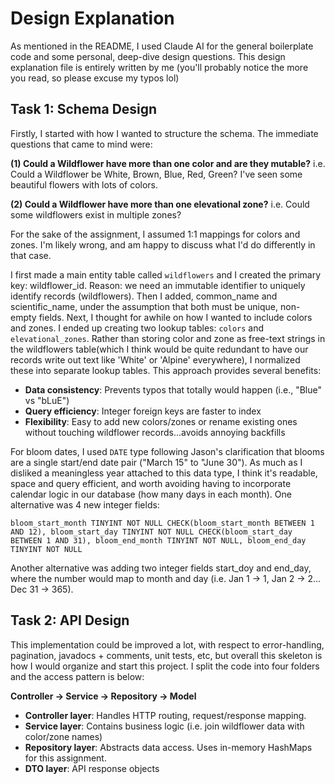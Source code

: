 # Design Explanation

As mentioned in the README, I used Claude AI for the general boilerplate code and some personal, deep-dive design questions. This design explanation file is entirely written by me (you'll probably notice the more you read, so please excuse my typos lol)

## Task 1: Schema Design

Firstly, I started with how I wanted to structure the schema. The immediate questions that came to mind were:

**(1) Could a Wildflower have more than one color and are they mutable?**
i.e. Could a Wildflower be White, Brown, Blue, Red, Green? I've seen some beautiful flowers with lots of colors.

**(2) Could a Wildflower have more than one elevational zone?** i.e. Could some wildflowers exist in multiple zones?

For the sake of the assignment, I assumed 1:1 mappings for colors and zones. I'm likely wrong, and am happy to discuss what I'd do differently in that case.

I first made a main entity table called `wildflowers` and I created the primary key: wildflower_id. Reason: we need an immutable identifier to uniquely identify records (wildflowers). Then I added, common_name and scientific_name, under the assumption that both must be unique, non-empty fields. Next, I thought for awhile on how I wanted to include colors and zones. I ended up creating two lookup tables: `colors` and `elevational_zones`. Rather than storing color and zone as free-text strings in the wildflowers table(which I think would be quite redundant to have our records write out text like 'White' or 'Alpine' everywhere), I normalized these into separate lookup tables. This approach provides several benefits:

- **Data consistency**: Prevents typos that totally would happen (i.e., "Blue" vs "bLuE")
- **Query efficiency**: Integer foreign keys are faster to index
- **Flexibility**: Easy to add new colors/zones or rename existing ones without touching wildflower records...avoids annoying backfills

For bloom dates, I used `DATE` type following Jason's clarification that blooms are a single start/end date pair ("March 15" to "June 30"). As much as I disliked a meaningless year attached to this data type, I think it's readable, space and query efficient, and worth avoiding having to incorporate calendar logic in our database (how many days in each month). One alternative was 4 new integer fields:

`bloom_start_month TINYINT NOT NULL CHECK(bloom_start_month BETWEEN 1 AND 12),
bloom_start_day TINYINT NOT NULL CHECK(bloom_start_day BETWEEN 1 AND 31),
bloom_end_month TINYINT NOT NULL,
bloom_end_day TINYINT NOT NULL`

Another alternative was adding two integer fields start_doy and end_day, where the number would map to month and day (i.e. Jan 1 -> 1, Jan 2 -> 2... Dec 31 -> 365).

## Task 2: API Design

This implementation could be improved a lot, with respect to error-handling, pagination, javadocs + comments, unit tests, etc, but overall this skeleton is how I would organize and start this project. I split the code into four folders and the access pattern is below:

**Controller → Service → Repository → Model**

- **Controller layer**: Handles HTTP routing, request/response mapping.
- **Service layer**: Contains business logic (i.e. join wildflower data with color/zone names)
- **Repository layer**: Abstracts data access. Uses in-memory HashMaps for this assignment.
- **DTO layer**: API response objects
